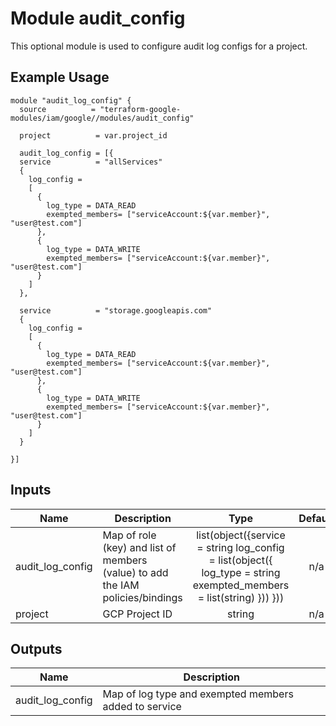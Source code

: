 # Module audit_config

This optional module is used to configure audit log configs for a project.

## Example Usage
```
module "audit_log_config" {
  source          = "terraform-google-modules/iam/google//modules/audit_config"

  project          = var.project_id
  
  audit_log_config = [{
  service          = "allServices" 
  {
    log_config = 
    [
      {
        log_type = DATA_READ
        exempted_members= ["serviceAccount:${var.member}", "user@test.com"]
      },
      {
        log_type = DATA_WRITE
        exempted_members= ["serviceAccount:${var.member}", "user@test.com"]
      }
    ]
  },

  service          = "storage.googleapis.com" 
  {
    log_config = 
    [
      {
        log_type = DATA_READ
        exempted_members= ["serviceAccount:${var.member}", "user@test.com"]
      },
      {
        log_type = DATA_WRITE
        exempted_members= ["serviceAccount:${var.member}", "user@test.com"]
      }
    ]
  }

}]

```

<!-- BEGINNING OF PRE-COMMIT-TERRAFORM DOCS HOOK -->
## Inputs

| Name | Description | Type | Default | Required |
|------|-------------|:----:|:-----:|:-----:|
| audit_log_config | Map of role (key) and list of members (value) to add the IAM policies/bindings | list(object({service = string log_config = list(object({ log_type = string exempted_members = list(string) })) })) | n/a | yes |
| project | GCP Project ID | string | n/a | yes |


## Outputs

| Name | Description |
|------|-------------|
| audit_log_config | Map of log type and exempted members added to service |


<!-- END OF PRE-COMMIT-TERRAFORM DOCS HOOK -->
